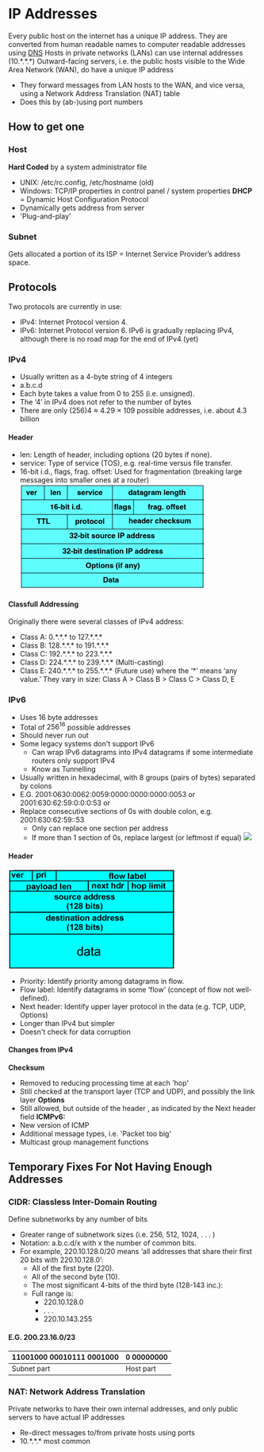 # IP Addresses
Every public host on the internet has a unique IP address.
They are converted from human readable names to computer readable addresses using [DNS](DNS.md)
Hosts in private networks (LANs) can use internal addresses (10.\*.\*.\*)
Outward-facing servers, i.e. the public hosts visible to the Wide Area Network (WAN), do have a unique IP address
- They forward messages from LAN hosts to the WAN, and vice versa, using a Network Address Translation (NAT) table
- Does this by (ab-)using port numbers
## How to get one
### Host
**Hard Coded** by a system administrator file
- UNIX: /etc/rc.config, /etc/hostname (old)
- Windows: TCP/IP properties in control panel / system properties
**DHCP** = Dynamic Host Configuration Protocol
- Dynamically gets address from server
- 'Plug-and-play'
### Subnet
Gets allocated a portion of its ISP = Internet Service Provider’s address space.
## Protocols
Two protocols are currently in use:
- IPv4: Internet Protocol version 4.
- IPv6: Internet Protocol version 6.
IPv6 is gradually replacing IPv4, although there is no road map for the end of IPv4 (yet)
### IPv4
- Usually written as a 4-byte string of 4 integers
- a.b.c.d
- Each byte takes a value from 0 to 255 (i.e. unsigned).
- The ‘4’ in IPv4 does not refer to the number of bytes
- There are only (256)4 ≈ 4.29 × 109 possible addresses, i.e. about 4.3 billion
#### Header
- len: Length of header, including options (20 bytes if none).  
- service: Type of service (TOS), e.g. real-time versus file transfer.  
- 16-bit i.d., flags, frag. offset: Used for fragmentation (breaking large messages into smaller ones at a router)
![](Pasted%20image%2020240515164014.png)
#### Classfull Addressing
Originally there were several classes of IPv4 address:
- Class A: 0.\*.\*.\* to 127.\*.\*.\*
- Class B: 128.\*.\*.\* to 191.\*.\*.\*
- Class C: 192.\*.\*.\* to 223.\*.\*.\*
- Class D: 224.\*.\*.\* to 239.\*.\*.\*  (Multi-casting)
- Class E: 240.\*.\*.\* to 255.\*.\*.\*   (Future use)
where the ‘\*’ means ‘any value.’
They vary in size: Class A > Class B > Class C > Class D, E
### IPv6
- Uses 16 byte addresses
- Total of $256^{16}$ possible addresses
- Should never run out
- Some legacy systems don't support IPv6
	- Can wrap IPv6 datagrams into IPv4 datagrams if some intermediate routers only support IPv4
	- Know as Tunnelling
- Usually written in hexadecimal, with 8 groups (pairs of bytes) separated by colons
- E.G. 2001:0630:0062:0059:0000:0000:0000:0053 or 2001:630:62:59:0:0:0:53 or
- Replace consecutive sections of 0s with double colon, e.g. 2001:630:62:59::53
	- Only can replace one section per address
	- If more than 1 section of 0s, replace largest (or leftmost if equal)
![](IPv6-parts.png)
#### Header
![](Pasted%20image%2020240515164205.png)
- Priority: Identify priority among datagrams in flow.  
- Flow label: Identify datagrams in some ‘flow’ (concept of flow not well-defined).  
- Next header: Identify upper layer protocol in the data (e.g. TCP, UDP, Options)
- Longer than IPv4 but simpler
- Doesn't check for data corruption
#### Changes from IPv4
**Checksum**
- Removed to reducing processing time at each 'hop'
- Still checked at the transport layer (TCP and UDP), and possibly the link layer
**Options**
- Still allowed, but outside of the header , as indicated by the Next header field
**ICMPv6:**
- New version of ICMP
- Additional message types, i.e. 'Packet too big'
- Multicast group management functions
## Temporary Fixes For Not Having Enough Addresses
### CIDR: Classless Inter-Domain Routing
Define subnetworks by any number of bits  
- Greater range of subnetwork sizes (i.e. 256, 512, 1024, . . . )  
- Notation: a.b.c.d/x with x the number of common bits.  
- For example, 220.10.128.0/20 means ‘all addresses that share their first 20 bits with 220.10.128.0’:  
	- All of the first byte (220).  
	- All of the second byte (10).  
	- The most significant 4-bits of the third byte (128-143 inc.):  
	- Full range is:  
		- 220.10.128.0  
		- . . .  
		- 220.10.143.255  
#### E.G. 200.23.16.0/23

| 11001000     00010111    0001000 | 0    00000000 |
| -------------------------------- | ------------- |
| Subnet part                      | Host part     |

### NAT: Network Address Translation
Private networks to have their own internal addresses, and only public servers to have actual IP addresses
- Re-direct messages to/from private hosts using ports
- 10.\*.\*.\* most common